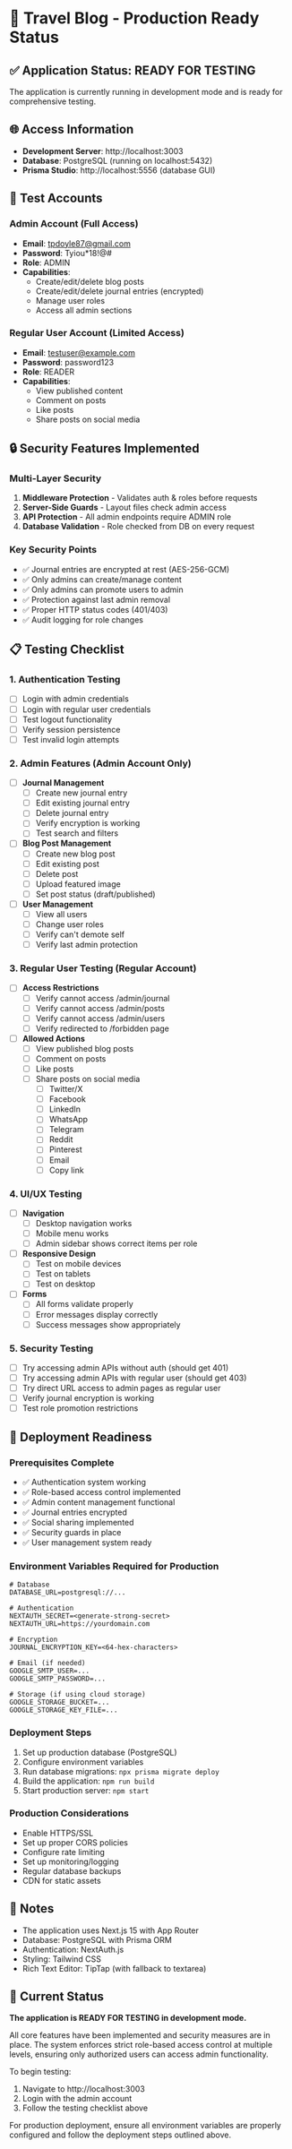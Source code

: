 # 🚀 Travel Blog - Production Ready Status

## ✅ Application Status: READY FOR TESTING

The application is currently running in development mode and is ready for comprehensive testing.

## 🌐 Access Information

- **Development Server**: http://localhost:3003
- **Database**: PostgreSQL (running on localhost:5432)
- **Prisma Studio**: http://localhost:5556 (database GUI)

## 👤 Test Accounts

### Admin Account (Full Access)
- **Email**: tpdoyle87@gmail.com
- **Password**: Tyiou*18!@#
- **Role**: ADMIN
- **Capabilities**: 
  - Create/edit/delete blog posts
  - Create/edit/delete journal entries (encrypted)
  - Manage user roles
  - Access all admin sections

### Regular User Account (Limited Access)
- **Email**: testuser@example.com
- **Password**: password123
- **Role**: READER
- **Capabilities**:
  - View published content
  - Comment on posts
  - Like posts
  - Share posts on social media

## 🔒 Security Features Implemented

### Multi-Layer Security
1. **Middleware Protection** - Validates auth & roles before requests
2. **Server-Side Guards** - Layout files check admin access
3. **API Protection** - All admin endpoints require ADMIN role
4. **Database Validation** - Role checked from DB on every request

### Key Security Points
- ✅ Journal entries are encrypted at rest (AES-256-GCM)
- ✅ Only admins can create/manage content
- ✅ Only admins can promote users to admin
- ✅ Protection against last admin removal
- ✅ Proper HTTP status codes (401/403)
- ✅ Audit logging for role changes

## 📋 Testing Checklist

### 1. Authentication Testing
- [ ] Login with admin credentials
- [ ] Login with regular user credentials
- [ ] Test logout functionality
- [ ] Verify session persistence
- [ ] Test invalid login attempts

### 2. Admin Features (Admin Account Only)
- [ ] **Journal Management**
  - [ ] Create new journal entry
  - [ ] Edit existing journal entry
  - [ ] Delete journal entry
  - [ ] Verify encryption is working
  - [ ] Test search and filters

- [ ] **Blog Post Management**
  - [ ] Create new blog post
  - [ ] Edit existing post
  - [ ] Delete post
  - [ ] Upload featured image
  - [ ] Set post status (draft/published)

- [ ] **User Management**
  - [ ] View all users
  - [ ] Change user roles
  - [ ] Verify can't demote self
  - [ ] Verify last admin protection

### 3. Regular User Testing (Regular Account)
- [ ] **Access Restrictions**
  - [ ] Verify cannot access /admin/journal
  - [ ] Verify cannot access /admin/posts
  - [ ] Verify cannot access /admin/users
  - [ ] Verify redirected to /forbidden page

- [ ] **Allowed Actions**
  - [ ] View published blog posts
  - [ ] Comment on posts
  - [ ] Like posts
  - [ ] Share posts on social media
    - [ ] Twitter/X
    - [ ] Facebook
    - [ ] LinkedIn
    - [ ] WhatsApp
    - [ ] Telegram
    - [ ] Reddit
    - [ ] Pinterest
    - [ ] Email
    - [ ] Copy link

### 4. UI/UX Testing
- [ ] **Navigation**
  - [ ] Desktop navigation works
  - [ ] Mobile menu works
  - [ ] Admin sidebar shows correct items per role

- [ ] **Responsive Design**
  - [ ] Test on mobile devices
  - [ ] Test on tablets
  - [ ] Test on desktop

- [ ] **Forms**
  - [ ] All forms validate properly
  - [ ] Error messages display correctly
  - [ ] Success messages show appropriately

### 5. Security Testing
- [ ] Try accessing admin APIs without auth (should get 401)
- [ ] Try accessing admin APIs with regular user (should get 403)
- [ ] Try direct URL access to admin pages as regular user
- [ ] Verify journal encryption is working
- [ ] Test role promotion restrictions

## 🚀 Deployment Readiness

### Prerequisites Complete
- ✅ Authentication system working
- ✅ Role-based access control implemented
- ✅ Admin content management functional
- ✅ Journal entries encrypted
- ✅ Social sharing implemented
- ✅ Security guards in place
- ✅ User management system ready

### Environment Variables Required for Production
```env
# Database
DATABASE_URL=postgresql://...

# Authentication
NEXTAUTH_SECRET=<generate-strong-secret>
NEXTAUTH_URL=https://yourdomain.com

# Encryption
JOURNAL_ENCRYPTION_KEY=<64-hex-characters>

# Email (if needed)
GOOGLE_SMTP_USER=...
GOOGLE_SMTP_PASSWORD=...

# Storage (if using cloud storage)
GOOGLE_STORAGE_BUCKET=...
GOOGLE_STORAGE_KEY_FILE=...
```

### Deployment Steps
1. Set up production database (PostgreSQL)
2. Configure environment variables
3. Run database migrations: `npx prisma migrate deploy`
4. Build the application: `npm run build`
5. Start production server: `npm start`

### Production Considerations
- Enable HTTPS/SSL
- Set up proper CORS policies
- Configure rate limiting
- Set up monitoring/logging
- Regular database backups
- CDN for static assets

## 📝 Notes

- The application uses Next.js 15 with App Router
- Database: PostgreSQL with Prisma ORM
- Authentication: NextAuth.js
- Styling: Tailwind CSS
- Rich Text Editor: TipTap (with fallback to textarea)

## 🎯 Current Status

**The application is READY FOR TESTING in development mode.**

All core features have been implemented and security measures are in place. The system enforces strict role-based access control at multiple levels, ensuring only authorized users can access admin functionality.

To begin testing:
1. Navigate to http://localhost:3003
2. Login with the admin account
3. Follow the testing checklist above

For production deployment, ensure all environment variables are properly configured and follow the deployment steps outlined above.